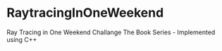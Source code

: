 # RaytracingInOneWeekend
Ray Tracing in One Weekend Challange The Book Series - Implemented using C++
